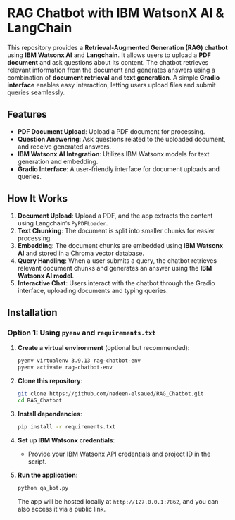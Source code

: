 # RAG Chatbot with IBM WatsonX AI & LangChain

This repository provides a **Retrieval-Augmented Generation (RAG) chatbot** using **IBM Watsonx AI** and **Langchain**. It allows users to upload a **PDF document** and ask questions about its content. The chatbot retrieves relevant information from the document and generates answers using a combination of **document retrieval** and **text generation**. A simple **Gradio interface** enables easy interaction, letting users upload files and submit queries seamlessly.

## Features

- **PDF Document Upload**: Upload a PDF document for processing.
- **Question Answering**: Ask questions related to the uploaded document, and receive generated answers.
- **IBM Watsonx AI Integration**: Utilizes IBM Watsonx models for text generation and embedding.
- **Gradio Interface**: A user-friendly interface for document uploads and queries.

## How It Works

1. **Document Upload**: Upload a PDF, and the app extracts the content using Langchain’s `PyPDFLoader`.
2. **Text Chunking**: The document is split into smaller chunks for easier processing.
3. **Embedding**: The document chunks are embedded using **IBM Watsonx AI** and stored in a Chroma vector database.
4. **Query Handling**: When a user submits a query, the chatbot retrieves relevant document chunks and generates an answer using the **IBM Watsonx AI model**.
5. **Interactive Chat**: Users interact with the chatbot through the Gradio interface, uploading documents and typing queries.

## Installation

### Option 1: Using `pyenv` and `requirements.txt`

1. **Create a virtual environment** (optional but recommended):
    ```bash
    pyenv virtualenv 3.9.13 rag-chatbot-env
    pyenv activate rag-chatbot-env
    ```

2. **Clone this repository**:
    ```bash
    git clone https://github.com/nadeen-elsaued/RAG_Chatbot.git
    cd RAG_Chatbot
    ```

3. **Install dependencies**:
    ```bash
    pip install -r requirements.txt
    ```
    
4. **Set up IBM Watsonx credentials**:
    - Provide your IBM Watsonx API credentials and project ID in the script.
    
5. **Run the application**:
    ```bash
    python qa_bot.py
    ```

   The app will be hosted locally at `http://127.0.0.1:7862`, and you can also access it via a public link.

